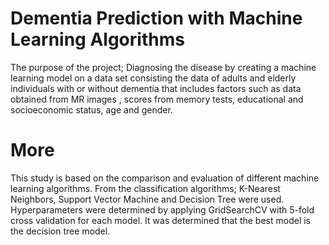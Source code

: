 # Dementia Prediction with Machine Learning Algorithms
The purpose of the project; Diagnosing the disease by creating a machine learning model on a data set consisting the data of adults and elderly individuals with or without dementia that includes factors such as data obtained from MR images , scores from memory tests, educational and socioeconomic status, age and gender. 

# More
This study is based on the comparison and evaluation of different machine learning algorithms. 
From  the classification algorithms; K-Nearest Neighbors, Support Vector Machine and Decision Tree were used. Hyperparameters were determined by applying GridSearchCV with 5-fold cross validation for each model. It was determined that the best model is the decision tree model.


